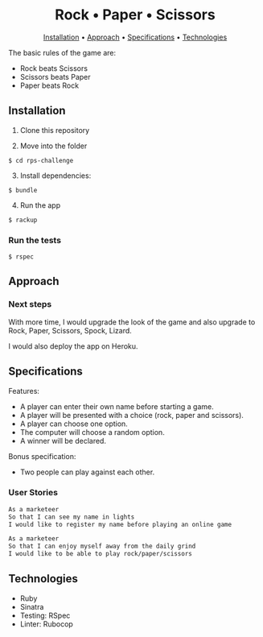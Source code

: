 <h1 align="center"> Rock • Paper • Scissors </h1>

<p align="center">
  <a href="#user-content-installation">Installation</a> •
  <a href="#user-content-approach">Approach</a> •
  <a href="#user-content-specifications">Specifications</a> •
  <a href="#user-content-technologies">Technologies</a> 
</p>

The basic rules of the game are:
- Rock beats Scissors
- Scissors beats Paper
- Paper beats Rock


## Installation

1. Clone this repository

2. Move into the folder
```
$ cd rps-challenge
```

3. Install dependencies:
```
$ bundle
```

4. Run the app
```
$ rackup
```

### Run the tests

```
$ rspec
```

## Approach


### Next steps

With more time, I would upgrade the look of the game and also upgrade to Rock, Paper, Scissors, Spock, Lizard.

I would also deploy the app on Heroku.

## Specifications

Features:
- A player can enter their own name before starting a game.
- A player will be presented with a choice (rock, paper and scissors).
- A player can choose one option.
- The computer will choose a random option.
- A winner will be declared.

Bonus specification:
- Two people can play against each other.


### User Stories

```sh
As a marketeer
So that I can see my name in lights
I would like to register my name before playing an online game

As a marketeer
So that I can enjoy myself away from the daily grind
I would like to be able to play rock/paper/scissors
```

## Technologies

- Ruby
- Sinatra
- Testing: RSpec
- Linter: Rubocop